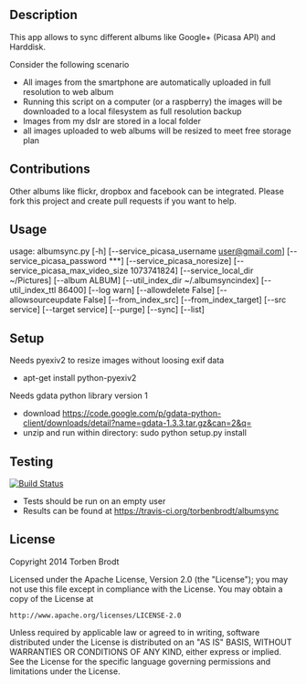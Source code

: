 Description
-----------
This app allows to sync different albums like Google+ (Picasa API) and Harddisk.

Consider the following scenario
* All images from the smartphone are automatically uploaded in full resolution to web album
* Running this script on a computer (or a raspberry) the images will be downloaded to a local filesystem as full resolution backup
* Images from my dslr are stored in a local folder
* all images uploaded to web albums will be resized to meet free storage plan

Contributions
-------------
Other albums like flickr, dropbox and facebook can be integrated.
Please fork this project and create pull requests if you want to help.

Usage
-----
usage: albumsync.py [-h] [--service_picasa_username user@gmail.com]
                    [--service_picasa_password ***]
                    [--service_picasa_noresize]
                    [--service_picasa_max_video_size 1073741824]
                    [--service_local_dir ~/Pictures] [--album ALBUM]
                    [--util_index_dir ~/.albumsyncindex]
                    [--util_index_ttl 86400] [--log warn]
                    [--allowdelete False] [--allowsourceupdate False]
                    [--from_index_src] [--from_index_target] [--src service]
                    [--target service] [--purge] [--sync] [--list]

Setup
-----
Needs pyexiv2 to resize images without loosing exif data
* apt-get install python-pyexiv2

Needs gdata python library version 1
* download https://code.google.com/p/gdata-python-client/downloads/detail?name=gdata-1.3.3.tar.gz&can=2&q=
* unzip and run within directory: sudo python setup.py install

Testing
-------
[![Build Status](https://travis-ci.org/torbenbrodt/albumsync.png)](https://travis-ci.org/torbenbrodt/albumsync)
* Tests should be run on an empty user
* Results can be found at https://travis-ci.org/torbenbrodt/albumsync

License
-------
Copyright 2014 Torben Brodt

Licensed under the Apache License, Version 2.0 (the "License");
you may not use this file except in compliance with the License.
You may obtain a copy of the License at

    http://www.apache.org/licenses/LICENSE-2.0

Unless required by applicable law or agreed to in writing, software
distributed under the License is distributed on an "AS IS" BASIS,
WITHOUT WARRANTIES OR CONDITIONS OF ANY KIND, either express or implied.
See the License for the specific language governing permissions and
limitations under the License.